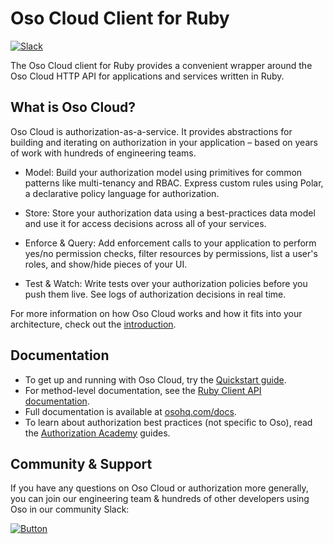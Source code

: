 # Oso Cloud Client for Ruby

[![Slack][badge-slack]][badge-slack-link]

The Oso Cloud client for Ruby provides a convenient wrapper around the Oso
Cloud HTTP API for applications and services written in Ruby.

## What is Oso Cloud?
Oso Cloud is authorization-as-a-service. It provides abstractions for building
and iterating on authorization in your application – based on years of work
with hundreds of engineering teams.

- Model: Build your authorization model using primitives for common patterns
  like multi-tenancy and RBAC. Express custom rules using Polar, a
  declarative policy language for authorization.

- Store: Store your authorization data using a best-practices data model and
  use it for access decisions across all of your services.

- Enforce & Query: Add enforcement calls to your application to perform
  yes/no permission checks, filter resources by permissions, list a user's
  roles, and show/hide pieces of your UI.

- Test & Watch: Write tests over your authorization policies before you push
  them live. See logs of authorization decisions in real time.

For more information on  how Oso Cloud works and how it fits into your
architecture, check out the
[introduction](https://www.osohq.com/docs/get-started/what-is-oso-cloud).

## Documentation
- To get up and running with Oso Cloud, try the
  [Quickstart guide](https://www.osohq.com/docs/get-started/quickstart).
- For method-level documentation, see the
  [Ruby Client API documentation](https://www.osohq.com/docs/reference/client-apis/ruby).
- Full documentation is available at
  [osohq.com/docs](https://www.osohq.com/docs).
- To learn about authorization best practices (not specific to Oso), read the
  [Authorization Academy](https://www.osohq.com/developers/authorization-academy)
  guides.

## Community & Support

If you have any questions on Oso Cloud or authorization more generally, you can
join our engineering team & hundreds of other developers using Oso in our
community Slack:

[![Button][join-slack-link]][badge-slack-link]

[join-slack-link]: https://user-images.githubusercontent.com/282595/128394344-1bd9e5b2-e83d-4666-b446-2e4f431ffcea.png
[badge-slack]: https://img.shields.io/badge/slack-oso--oss-orange
[badge-slack-link]: https://join-slack.osohq.com/

